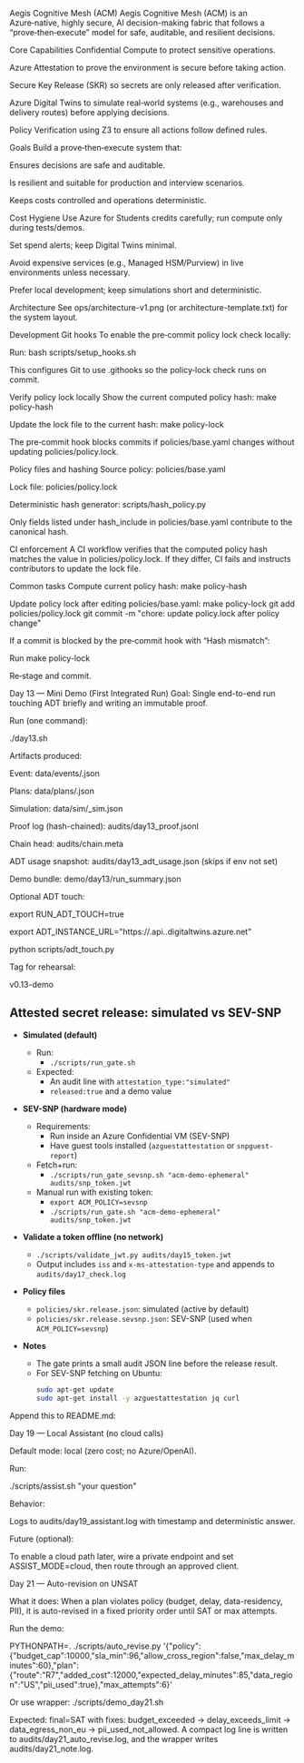 Aegis Cognitive Mesh (ACM)
Aegis Cognitive Mesh (ACM) is an Azure‑native, highly secure, AI decision-making fabric that follows a “prove‑then‑execute” model for safe, auditable, and resilient decisions.

Core Capabilities
Confidential Compute to protect sensitive operations.

Azure Attestation to prove the environment is secure before taking action.

Secure Key Release (SKR) so secrets are only released after verification.

Azure Digital Twins to simulate real‑world systems (e.g., warehouses and delivery routes) before applying decisions.

Policy Verification using Z3 to ensure all actions follow defined rules.

Goals
Build a prove‑then‑execute system that:

Ensures decisions are safe and auditable.

Is resilient and suitable for production and interview scenarios.

Keeps costs controlled and operations deterministic.

Cost Hygiene
Use Azure for Students credits carefully; run compute only during tests/demos.

Set spend alerts; keep Digital Twins minimal.

Avoid expensive services (e.g., Managed HSM/Purview) in live environments unless necessary.

Prefer local development; keep simulations short and deterministic.

Architecture
See ops/architecture-v1.png (or architecture-template.txt) for the system layout.

Development
Git hooks
To enable the pre‑commit policy lock check locally:

Run:
bash scripts/setup_hooks.sh

This configures Git to use .githooks so the policy‑lock check runs on commit.

Verify policy lock locally
Show the current computed policy hash:
make policy-hash

Update the lock file to the current hash:
make policy-lock

The pre‑commit hook blocks commits if policies/base.yaml changes without updating policies/policy.lock.

Policy files and hashing
Source policy: policies/base.yaml

Lock file: policies/policy.lock

Deterministic hash generator: scripts/hash_policy.py

Only fields listed under hash_include in policies/base.yaml contribute to the canonical hash.

CI enforcement
A CI workflow verifies that the computed policy hash matches the value in policies/policy.lock. If they differ, CI fails and instructs contributors to update the lock file.

Common tasks
Compute current policy hash:
make policy-hash

Update policy lock after editing policies/base.yaml:
make policy-lock
git add policies/policy.lock
git commit -m "chore: update policy.lock after policy change"

If a commit is blocked by the pre‑commit hook with “Hash mismatch”:

Run make policy-lock

Re‑stage and commit.

Day 13 — Mini Demo (First Integrated Run)
Goal: Single end-to-end run touching ADT briefly and writing an immutable proof.

Run (one command):

./day13.sh

Artifacts produced:

Event: data/events/<id>.json

Plans: data/plans/<id>.json

Simulation: data/sim/<id>_sim.json

Proof log (hash-chained): audits/day13_proof.jsonl

Chain head: audits/chain.meta

ADT usage snapshot: audits/day13_adt_usage.json (skips if env not set)

Demo bundle: demo/day13/run_summary.json

Optional ADT touch:

export RUN_ADT_TOUCH=true

export ADT_INSTANCE_URL="https://<your-adt>.api.<region>.digitaltwins.azure.net"

python scripts/adt_touch.py

Tag for rehearsal:

v0.13-demo

## Attested secret release: simulated vs SEV-SNP

- **Simulated (default)**
  - Run:
    - `./scripts/run_gate.sh`
  - Expected:
    - An audit line with `attestation_type:"simulated"`
    - `released:true` and a demo value

- **SEV-SNP (hardware mode)**
  - Requirements:
    - Run inside an Azure Confidential VM (SEV-SNP)
    - Have guest tools installed (`azguestattestation` or `snpguest-report`)
  - Fetch+run:
    - `./scripts/run_gate_sevsnp.sh "acm-demo-ephemeral" audits/snp_token.jwt`
  - Manual run with existing token:
    - `export ACM_POLICY=sevsnp`
    - `./scripts/run_gate.sh "acm-demo-ephemeral" audits/snp_token.jwt`

- **Validate a token offline (no network)**
  - `./scripts/validate_jwt.py audits/day15_token.jwt`
  - Output includes `iss` and `x-ms-attestation-type` and appends to `audits/day17_check.log`

- **Policy files**
  - `policies/skr.release.json`: simulated (active by default)
  - `policies/skr.release.sevsnp.json`: SEV-SNP (used when `ACM_POLICY=sevsnp`)

- **Notes**
  - The gate prints a small audit JSON line before the release result.
  - For SEV-SNP fetching on Ubuntu:
    ```bash
    sudo apt-get update
    sudo apt-get install -y azguestattestation jq curl
    ```
Append this to README.md:

Day 19 — Local Assistant (no cloud calls)

Default mode: local (zero cost; no Azure/OpenAI).

Run:

./scripts/assist.sh "your question"

Behavior:

Logs to audits/day19_assistant.log with timestamp and deterministic answer.

Future (optional):

To enable a cloud path later, wire a private endpoint and set ASSIST_MODE=cloud, then route through an approved client.

Day 21 — Auto-revision on UNSAT

What it does: When a plan violates policy (budget, delay, data-residency, PII), it is auto-revised in a fixed priority order until SAT or max attempts.

Run the demo:

PYTHONPATH=. ./scripts/auto_revise.py '{"policy":{"budget_cap":10000,"sla_min":96,"allow_cross_region":false,"max_delay_minutes":60},"plan":{"route":"R7","added_cost":12000,"expected_delay_minutes":85,"data_region":"US","pii_used":true},"max_attempts":6}'

Or use wrapper: ./scripts/demo_day21.sh

Expected: final=SAT with fixes: budget_exceeded → delay_exceeds_limit → data_egress_non_eu → pii_used_not_allowed. A compact log line is written to audits/day21_auto_revise.log, and the wrapper writes audits/day21_note.log.
